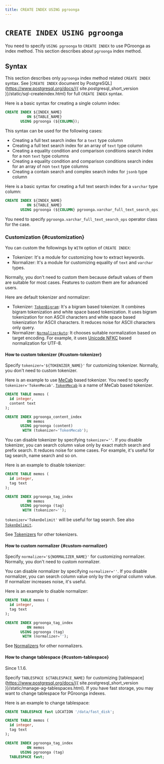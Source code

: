 ```yaml
---
title: CREATE INDEX USING pgroonga
---
```


# `CREATE INDEX USING pgroonga`

You need to specify `USING pgroonga` to `CREATE INDEX` to use PGroonga as index method. This section describes about `pgroonga` index method.

## Syntax

This section describes only `pgroonga` index method related `CREATE INDEX` syntax. See [`CREATE INDEX` document by PostgreSQL](https://www.postgresql.org/docs/{{ site.postgresql_short_version }}/static/sql-createindex.html) for full `CREATE INDEX` syntax.

Here is a basic syntax for creating a single column index:

```sql
CREATE INDEX ${INDEX_NAME}
          ON ${TABLE_NAME}
       USING pgroonga (${COLUMN});
```

This syntax can be used for the following cases:

  * Creating a full text search index for a `text` type column
  * Creating a full text search index for an array of `text` type column
  * Creating a equality condition and comparison conditions search index for a non `text` type columns
  * Creating a equality condition and comparison conditions search index for an array of non `text` type columns
  * Creating a contain search and complex search index for `jsonb` type column

Here is a basic syntax for creating a full text search index for a `varchar` type column:

```sql
CREATE INDEX ${INDEX_NAME}
          ON ${TABLE_NAME}
       USING pgroonga (${COLUMN} pgroonga.varchar_full_text_search_ops);
```

You need to specify `pgroonga.varchar_full_text_search_ops` operator class for the case.

### Customization {#customization}

You can custom the followings by `WITH` option of `CREATE INDEX`:

  * Tokenizer: It's a module for customizing how to extract keywords.
  * Normalizer: It's a module for customizing equality of `text` and `varchar` types.

Normally, you don't need to custom them because default values of them are suitable for most cases. Features to custom them are for advanced users.

Here are default tokenizer and normalizer:

  * Tokenizer: [`TokenBigram`](http://groonga.org/docs/reference/tokenizers.html#token-bigram): It's a bigram based tokenizer. It combines bigram tokenization and white space based tokenization. It uses bigram tokenization for non ASCII characters and white space based tokenization for ASCII characters. It reduces noise for ASCII characters only query.
  * Normalizer: [`NormalizerAuto`](http://groonga.org/docs/reference/normalizers.html#normalizer-auto): It chooses suitable normalization based on target encoding. For example, it uses [Unicode NFKC](http://unicode.org/reports/tr15/) based normalization for UTF-8.

#### How to custom tokenizer {#custom-tokenizer}

Specify `tokenizer='${TOKENIZER_NAME}'` for customizing tokenizer. Normally, you don't need to custom tokenizer.

Here is an example to use [MeCab](http://taku910.github.io/mecab/) based tokenizer. You need to specify `tokenizer='TokenMecab'`. [`TokenMecab`](http://groonga.org/docs/reference/tokenizers.html#token-mecab) is a name of MeCab based tokenizer.

```sql
CREATE TABLE memos (
  id integer,
  content text
);

CREATE INDEX pgroonga_content_index
          ON memos
       USING pgroonga (content)
        WITH (tokenizer='TokenMecab');
```

You can disable tokenizer by specifying `tokenizer=''`. If you disable tokenizer, you can search column value only by exact match search and prefix search. It reduces noise for some cases. For example, it's useful for tag search, name search and so on.

Here is an example to disable tokenizer:

```sql
CREATE TABLE memos (
  id integer,
  tag text
);

CREATE INDEX pgroonga_tag_index
          ON memos
       USING pgroonga (tag)
        WITH (tokenizer='');
```

`tokenizer='TokenDelimit'` will be useful for tag search. See also [`TokenDelimit`](http://groonga.org/docs/reference/tokenizers.html#token-delimit).

See [Tokenizers](http://groonga.org/docs/reference/tokenizers.html) for other tokenizers.

#### How to custom normalizer {#custom-normalizer}

Specify `normalizer='${NORMALIZER_NAME}'` for customizing normalizer. Normally, you don't need to custom normalizer.

You can disable normalizer by specifying `normalizer=''`. If you disable normalizer, you can search column value only by the original column value. If normalizer increases noise, it's useful.

Here is an example to disable normalizer:

```sql
CREATE TABLE memos (
  id integer,
  tag text
);

CREATE INDEX pgroonga_tag_index
          ON memos
       USING pgroonga (tag)
        WITH (normalizer='');
```

See [Normalizers](http://groonga.org/docs/reference/normalizers.html) for other normalizers.

#### How to change tablespace {#custom-tablespace}

Since 1.1.6.

Specify `TABLESPACE ${TABLESPACE_NAME}` for customizing [tablespace](https://www.postgresql.org/docs/{{ site.postgresql_short_version }}/static/manage-ag-tablespaces.html). If you have fast storage, you may want to change tablespace for PGroonga indexes.

Here is an example to change tablespace:

```sql
CREATE TABLESPACE fast LOCATION '/data/fast_disk';

CREATE TABLE memos (
  id integer,
  tag text
);

CREATE INDEX pgroonga_tag_index
          ON memos
       USING pgroonga (tag)
  TABLESPACE fast;
```

